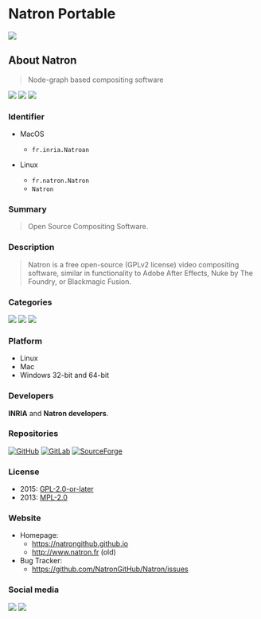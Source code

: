 # Natron Portable

 ![](https://img.shields.io/badge/platform-win--32_|_win--64-informational)

## About Natron
> Node-graph based compositing software

 ![](https://img.shields.io/badge/opensource-brightgreen)
 [![](https://img.shields.io/github/license/NatronGitHub/Natron)](https://github.com/NatronGitHub/Natron/blob/RB-2.5/LICENSE.txt)
 ![](https://img.shields.io/badge/Qt-informational)

### Identifier
 - MacOS
   - `fr.inria.Natroan`

 - Linux
   - `fr.natron.Natron`
   - `Natron`

### Summary
 > Open Source Compositing Software.

### Description
 > Natron is a free open-source (GPLv2 license) video compositing software,
   similar in functionality to Adobe After Effects, Nuke by The Foundry, or Blackmagic Fusion.

### Categories
 ![](https://img.shields.io/badge/Graphics-informational)
 ![](https://img.shields.io/badge/2DGraphics-informational)
 ![](https://img.shields.io/badge/RasterGraphics-informational)

### Platform
 - Linux
 - Mac
 - Windows 32-bit and 64-bit

### Developers
 **INRIA** and **Natron developers**.

### Repositories
 [![GitHub](https://img.shields.io/badge/GitHub-181717?logo=github&logoColor=fff&style=for-the-badge)](https://github.com/NatronGitHub/Natron)
 [![GitLab](https://img.shields.io/badge/GitLab-FC6D26?logo=gitlab&logoColor=fff&style=for-the-badge)](https://gitlab.com/natron/natron)
 [![SourceForge](https://img.shields.io/badge/SourceForge-F60?logo=sourceforge&logoColor=fff&style=for-the-badge)](https://sourceforge.net/projects/natron/)

### License
 - 2015: [GPL-2.0-or-later](https://github.com/NatronGitHub/Natron/blob/RB-2.5/LICENSE.txt)
 - 2013: [MPL-2.0](https://github.com/NatronGitHub/Natron/blob/RB-1.1/LICENSE.txt)

### Website
 - Homepage: 
   - https://natrongithub.github.io
   - http://www.natron.fr (old)
 - Bug Tracker:
   - https://github.com/NatronGitHub/Natron/issues

### Social media
 [![](https://img.shields.io/badge/Facebook-1877F2?style=for-the-badge&logo=facebook&logoColor=white)](https://www.facebook.com/groups/NatronNation)
 [![](https://img.shields.io/badge/Twitter-1DA1F2?style=for-the-badge&logo=twitter&logoColor=white)](https://twitter.com/natronvfx)
